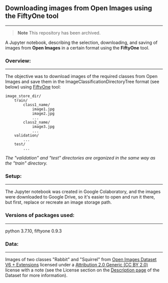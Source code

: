 ## Downloading images from Open Images using the FiftyOne tool
---
> **Note** This repository has been archived.

A Jupyter notebook, describing the selection, downloading, and saving of images from **Open Images** in a certain format using the **FiftyOne** tool.
### Overview:
---
The objective was to download images of the required classes from Open Images and save them in the ImageClassificationDirectoryTree format (see below) using [FiftyOne](https://voxel51.com/docs/fiftyone/) tool:
```
image_store_dir/
    train/
        class1_name/
            image1.jpg
            image2.jpg
            ...
        class2_name/
            image3.jpg
            ...
    validation/
        ...
    test/
        ...
```
*The "validation" and "test" directories are organized in the same way as the "train" directory.*
### Setup:
---
The Jupyter notebook was created in Google Colaboratory, and the images were downloaded to Google Drive, so it's easier to open and run it there, but first, replace or recreate an image storage path.
### Versions of packages used:
---
python 3.7.10, fiftyone 0.9.3
### Data: 
---
Images of two classes "Rabbit" and "Squirrel" from [Open Images Dataset V6 + Extensions](https://storage.googleapis.com/openimages/web/index.html) licensed under a [Attribution 2.0 Generic (CC BY 2.0)](https://creativecommons.org/licenses/by/2.0/) license with a note (see the License section on the [Description page](https://storage.googleapis.com/openimages/web/factsfigures_v6.html) of the Dataset for more information).
